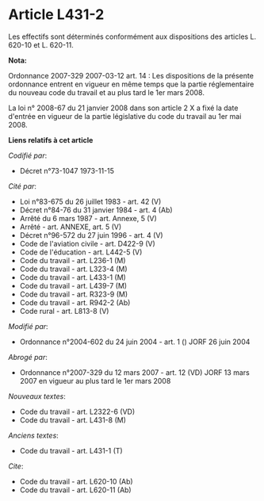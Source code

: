 # Article L431-2

Les effectifs sont déterminés conformément aux dispositions des articles L. 620-10 et L. 620-11.

**Nota:**

Ordonnance 2007-329 2007-03-12 art. 14 : Les dispositions de la présente ordonnance entrent en vigueur en même temps que la
partie réglementaire du nouveau code du travail et au plus tard le 1er mars 2008.

La loi n° 2008-67 du 21 janvier 2008 dans son article 2 X a fixé la date d'entrée en vigueur de la partie législative du code
du travail au 1er mai 2008.

**Liens relatifs à cet article**

_Codifié par_:

  - Décret n°73-1047 1973-11-15

_Cité par_:

  - Loi n°83-675 du 26 juillet 1983 - art. 42 (V)
  - Décret n°84-76 du 31 janvier 1984 - art. 4 (Ab)
  - Arrêté du 6 mars 1987 - art. Annexe, 5 (V)
  - Arrêté - art. ANNEXE, art. 5 (V)
  - Décret n°96-572 du 27 juin 1996 - art. 4 (V)
  - Code de l'aviation civile - art. D422-9 (V)
  - Code de l'éducation - art. L442-5 (V)
  - Code du travail - art. L236-1 (M)
  - Code du travail - art. L323-4 (M)
  - Code du travail - art. L433-1 (M)
  - Code du travail - art. L439-7 (M)
  - Code du travail - art. R323-9 (M)
  - Code du travail - art. R942-2 (Ab)
  - Code rural - art. L813-8 (V)

_Modifié par_:

  - Ordonnance n°2004-602 du 24 juin 2004 - art. 1 () JORF 26 juin 2004

_Abrogé par_:

  - Ordonnance n°2007-329 du 12 mars 2007 - art. 12 (VD) JORF 13 mars 2007 en vigueur au plus tard le 1er mars 2008

_Nouveaux textes_:

  - Code du travail - art. L2322-6 (VD)
  - Code du travail - art. L431-8 (M)

_Anciens textes_:

  - Code du travail - art. L431-1 (T)

_Cite_:

  - Code du travail - art. L620-10 (Ab)
  - Code du travail - art. L620-11 (Ab)
